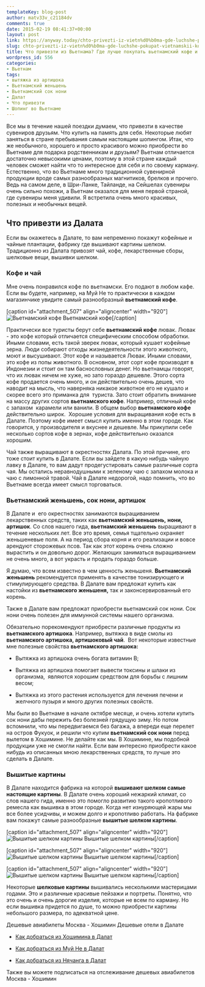 ```yaml
---
templateKey: blog-post
author: matv33v_c21184dv
comments: true
date: 2015-02-19 08:41:37+00:00
layout: post
link: https://anyway.today/chto-privezti-iz-vietn%d0%b0ma-gde-luchshe-pokupat-vietnamskii-kofe/
slug: chto-privezti-iz-vietn%d0%b0ma-gde-luchshe-pokupat-vietnamskii-kofe
title: Что привезти из Вьетнама? Где лучше покупать вьетнамский кофе и женьшень?
wordpress_id: 556
categories:
- Вьетнам
tags:
- вытяжка из артишока
- Вьетнамский женьшень
- Вьетнамский сок нони
- Далат
- Что привезти
- Шопинг во Вьетнаме
---
```


Все мы в течение нашей поездки думаем, что привезти в качестве сувениров друзьям. Что купить на память для себя. Некоторые любят заняться в стране пребывания самым настоящим шопингом. Итак, что же необычного, хорошего и просто красивого можно приобрести во Вьетнаме для подарка родственникам и друзьям? Вьетнам отличается достаточно невысокими ценами, поэтому в этой стране каждый человек сможет найти что то интересное для себя и по своему карману. Естественно, что во Вьетнаме много традиционной сувенирной продукции вроде самых разнообразных магнитиков, брелков и прочего. Ведь на самом деле, в Шри-Ланке, Тайланде, на Сейшелах сувениры очень сильно похожи, а Вьетнам оказался для меня первой страной, где сувениры меня удивили. Я встретила очень много красивых, полезных и необычных вещей.


<!-- more -->


## Что привезти из Далата




Если вы окажетесь в Далате, то вам непременно покажут кофейные и чайные плантации, фабрику где вышивают картины шелком. Традиционно из Далата привозят чай, кофе, лекарственные сборы, шелковые вещи, вышивки шелком.





### Кофе и чай


Мне очень понравился кофе по вьетнамски. Его подают в любом кафе. Если вы будете, например, на Муй Не то практически в каждом магазинчике увидите самый разнообразный **вьетнамский кофе**.

[caption id="attachment_507" align="aligncenter" width="920"]![Вьетнамский кофе](https://img-fotki.yandex.ru/get/54/27506135.1/0_fe227_9cfd1544_orig) Вьетнамский кофе[/caption]


Практически все туристы берут себе **вьетнамский кофе** лювак. Лювак - это кофе который отличается специфическим способом обработки. Иными словами, есть такой зверек лювак, который кушает кофейные зерна. Люди собирают отходы жизнедеятельности этого животного, моют и высушивают. Этот кофе и называется Лювак. Иными словами, это кофе из попы животного. В основном, этот сорт кофе производят в Индонезии и стоит он там баснословных денег. Но вьетнамцы говорят, что их лювак ничем не хуже, но зато гораздо дешевле. Этого сорта кофе продается очень много, и он действительно очень дешев, что наводит на мысль, что наверняка никакое животное его не кушало и скорее всего это приманка для  туриста. Зато стоит обратить внимание на массу других сортов **вьетнамского кофе**. Например, отличный кофе с запахом  карамели или ванили. В общем выбор **вьетнамского кофе** действительно широк.  Хорошие условия для выращивания кофе есть в Далате. Поэтому кофе имеет смысл купить именно в этом городе. Как говорится, у производителя и вкуснее и дешевле. Мы прикупили себе несколько сортов кофе в зернах, кофе действительно оказался хорошим.




Чай также выращивают в окрестностях Далата. По этой причине, его тоже стоит купить в Далате. Если вы зайдете в какую нибудь чайную лавку в Далате, то вам дадут продегустировать самые различные сорта чая. Мы остались неравнодушными к зеленому чаю с запахом молока и чаю с лимонной травой. Чай в Далате недорогой, надо помнить, что во Вьетнаме всегда имеет смысл торговаться.





### Вьетнамский женьшень, сок нони, артишок




В Далате и  его окрестностях занимаются выращиванием лекарственных средств, таких как **вьетнамский женьшень,** **нони, артишок**. Со слов нашего гида, **вьетнамский женьшень** выращивают в течение нескольких лет. Все это время, семья тщательно охраняет женьшеневые поля. А на период сбора корня и его реализации и вовсе арендуют сторожевых псов. Так как этот корень очень сложно вырастить и он довольно дорог. Желающих заниматься выращиванием не очень много, а вот украсть и продать гораздо больше.




Я думаю, что всем известно в чем ценность женьшеня. **Вьетнамский** **женьшень** рекомендуется применять в качестве тонизирующего и стимулирующего средства. В Далате вам предложат купить как настойки из **вьетнамского женьшеня,** так и законсервированный его корень.




Также в Далате вам предложат приобрести вьетнамский сок нони. Сок нони очень полезен для иммунной системы нашего организма.




Обязательно порекомендуют приобрести различные продукты из **вьетнамского артишока**. Например, вытяжка в виде смолы из **вьетнамского артишока, артишоковый чай**.  Вот некоторые известные мне полезные свойства **вьетнамского артишока:**






	
  * Вытяжка из артишока очень богата витамин B;

	
  * Вытяжка из артишока помогает вывести токсины и шлаки из организма,  являются хорошим средством для борьбы с лишним весом;

	
  * Вытяжка из этого растения используется для лечения печени и желчного пузыря и много других полезных свойств.




Мы были во Вьетнаме в начале октябре месяце, и очень хотели купить сок нони дабы пережить без болезней грядущую зиму. Но потом вспомнили, что мы передвигаемся без багажа, а впереди еще перелет на остров Фукуок, и решили что купим **вьетнамский сок нони** перед вылетом в Хошимине. Не делайте как мы. В Хошимине, мы подобной продукции уже не смогли найти. Если вам интересно приобрести какое нибудь из описанных мною лекарственных средств, то лучше это сделать в Далате.





### Вышитые картины


В Далате находится фабрика на которой **вышивают шелком самые настоящие картины**. В Далате очень хороший нежаркий климат, со слов нашего гида, именно это помогло развитию такого кропотливого ремесла как вышивка в этом городе. Когда нет изнуряющей жары мы все более усидчивы, и можем долго и кропотливо работать. На фабрике вам покажут самые разнообразные **вышитые шелком картины**.

[caption id="attachment_507" align="aligncenter" width="920"]![Вышитые шелком картины](https://img-fotki.yandex.ru/get/15540/27506135.0/0_fe222_93445c0b_orig) Вышитые шелком картины[/caption]

[caption id="attachment_507" align="aligncenter" width="920"]![Вышитые шелком картины](https://img-fotki.yandex.ru/get/16155/27506135.0/0_fe223_efab0128_orig) Вышитые шелком картины[/caption]

[caption id="attachment_507" align="aligncenter" width="920"]![Вышитые шелком картины](https://img-fotki.yandex.ru/get/15520/27506135.1/0_fe226_b2dbf92e_orig) Вышитые шелком картины[/caption]

Некоторые **шелковые картины** вышивались несколькими мастерицами годами. Это и различные красивые пейзажи и портреты. Понятно, что это очень и очень дорогие изделия, которые не всем по карману. Но если вышивка придется по душе, то можно приобрести картины небольшого размера, по адекватной цене.

Дешевые авиабилеты Москва - Хошимин
Дешевые отели в Далате 




	
  * [Как добраться из Хошимина в Далат](https://c1.travelpayouts.com/click?shmarker=14510&promo_id=150&source_type=link&type=click)

	
  * [Как добраться из Муй Не в Далат](https://c1.travelpayouts.com/click?shmarker=14510&promo_id=150&source_type=link&type=click)

	
  * [Как добраться из Нячанга в Далат](https://c1.travelpayouts.com/click?shmarker=14510&promo_id=150&source_type=link&type=click)



Также вы можете подписаться на отслеживание дешевых авиабилетов Москва - Хошимин


